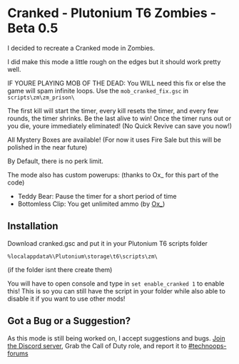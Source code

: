 # Cranked - Plutonium T6 Zombies - Beta 0.5
I decided to recreate a Cranked mode in Zombies.

I did make this mode a little rough on the edges but it should work pretty well.

IF YOURE PLAYING MOB OF THE DEAD:
You WILL need this fix or else the game will spam infinite loops. Use the ``mob_cranked_fix.gsc`` in ``scripts\zm\zm_prison\``

The first kill will start the timer, every kill resets the timer, and every few rounds, the timer shrinks. Be the last alive to win! Once the timer runs out or you die, youre immediately eliminated! (No Quick Revive can save you now!)

All Mystery Boxes are available! (For now it uses Fire Sale but this will be polished in the near future)

By Default, there is no perk limit.

The mode also has custom powerups: (thanks to Ox_ for this part of the code)
- Teddy Bear: Pause the timer for a short period of time
- Bottomless Clip: You get unlimited ammo (by [Ox_](https://forum.plutonium.pw/topic/70/release-gsc-zombies-custom-powerup-unlimited-ammo?_=1719448667279))

## Installation
Download cranked.gsc and put it in your Plutonium T6 scripts folder

```%localappdata%\Plutonium\storage\t6\scripts\zm\```

(if the folder isnt there create them)

You will have to open console and type in ```set enable_cranked 1``` to enable this! This is so you can still have the script in your folder while also able to disable it if you want to use other mods!

## Got a Bug or a Suggestion?
As this mode is still being worked on, I accept suggestions and bugs. [Join the Discord server](https://discord.gg/dkwyDzW), Grab the Call of Duty role, and report it to [#technoops-forums](https://discord.com/channels/399600672586203137/1032884888468213811)
